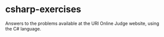 # csharp-exercises
 Answers to the problems available at the URI Online Judge website, using the C# language.
